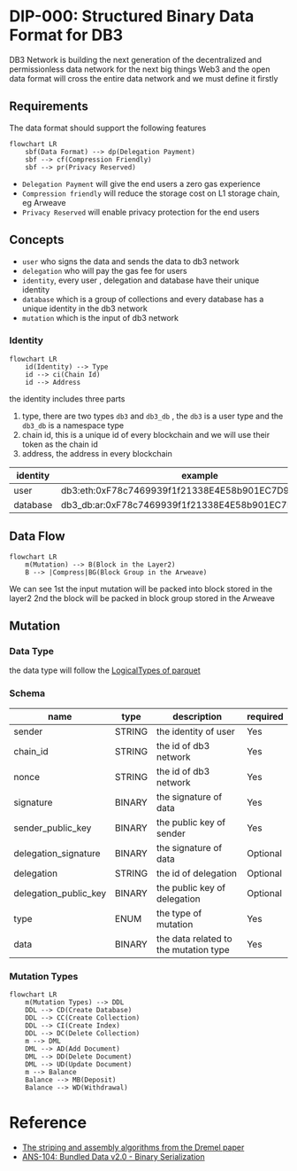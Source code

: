 # DIP-000: Structured Binary Data Format for DB3

DB3 Network is building the next generation of the decentralized and permissionless data network for the next big things Web3 and the open data format will cross the entire data network and we must define it firstly

## Requirements

The data format should support the following features

```mermaid
flowchart LR
    sbf(Data Format) --> dp(Delegation Payment)
    sbf --> cf(Compression Friendly)
    sbf --> pr(Privacy Reserved)
```

* `Delegation Payment` will give the end users a zero gas experience
* `Compression friendly` will reduce the storage cost on L1 storage chain, eg Arweave
* `Privacy Reserved` will enable privacy protection for the end users

## Concepts

* `user` who signs the data and sends the data to db3 network
* `delegation` who will pay the gas fee for users
* `identity`, every user , delegation and database have their unique identity
* `database` which is a group of collections and every database has a unique identity in the db3 network
* `mutation` which is the input of db3 network


### Identity

```mermaid
flowchart LR
    id(Identity) --> Type
    id --> ci(Chain Id)
    id --> Address
```

the identity includes three parts

1. type, there are two types `db3` and `db3_db` , the `db3` is a user type and the `db3_db` is a namespace type
2. chain id, this is a unique id of every blockchain and we will use their token as the chain id
3. address, the address in every blockchain

| identity   |      example      |
|----------|-------------|
| user |  db3:eth:0xF78c7469939f1f21338E4E58b901EC7D9Aa29679 |
| database |  db3_db:ar:0xF78c7469939f1f21338E4E58b901EC7D9Aa29679 |

## Data Flow

```mermaid
flowchart LR
    m(Mutation) --> B(Block in the Layer2)
    B --> |Compress|BG(Block Group in the Arweave)
```
We can see 
1st the input mutation will be packed into block stored in the layer2
2nd the block will be packed in block group stored in the Arweave

## Mutation

### Data Type

the data type will follow the [LogicalTypes of parquet](https://github.com/apache/parquet-format/blob/master/LogicalTypes.md)


### Schema

| name   |     type      | description|required|
|----------|-------------|------------|--------|
| sender | STRING|the identity of user|Yes|
| chain_id |STRING| the id of db3 network|Yes|
| nonce |STRING| the id of db3 network|Yes|
| signature |BINARY| the signature of data|Yes|
| sender_public_key |BINARY| the public key of sender|Yes|
| delegation_signature |BINARY| the signature of data|Optional|
| delegation |STRING| the id of delegation|Optional|
| delegation_public_key |BINARY| the public key of delegation|Optional|
| type | ENUM|the type of mutation|Yes|
|data|BINARY| the data related to the mutation type|Yes|

### Mutation Types

```mermaid
flowchart LR
    m(Mutation Types) --> DDL
    DDL --> CD(Create Database)
    DDL --> CC(Create Collection)
    DDL --> CI(Create Index)
    DDL --> DC(Delete Collection)
    m --> DML
    DML --> AD(Add Document)
    DML --> DD(Delete Document)
    DML --> UD(Update Document)
    m --> Balance
    Balance --> MB(Deposit)
    Balance --> WD(Withdrawal)
```


# Reference

* [The striping and assembly algorithms from the Dremel paper](https://github.com/julienledem/redelm/wiki/The-striping-and-assembly-algorithms-from-the-Dremel-paper)
* [ANS-104: Bundled Data v2.0 - Binary Serialization](https://github.com/joshbenaron/arweave-standards/blob/ans104/ans/ANS-104.md)
